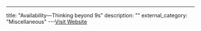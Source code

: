 ---
title: "Availability—Thinking beyond 9s"
description: ""
external_category: "Miscellaneous"
---[Visit Website](https://www.usenix.org/conference/srecon19asia/presentation/srinivasamurthy)

